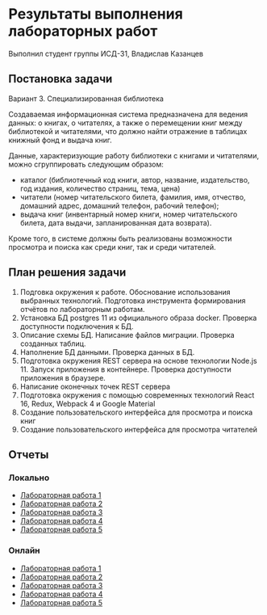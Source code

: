 # Результаты выполнения лабораторных работ
Выполнил студент группы ИСД-31, Владислав Казанцев

## Постановка задачи
Вариант 3. Специализированная библиотека

Создаваемая информационная система предназначена для ведения данных:
о книгах, о читателях, а также о перемещении книг между библиотекой и читателями, что должно найти отражение в таблицах книжный фонд и выдача книг.

Данные, характеризующие работу библиотеки с книгами и читателями, можно сгруппировать следующим образом:
* каталог (библиотечный код книги, автор, название, издательство, год издания, количество страниц, тема, цена)
* читатели (номер читательского билета, фамилия, имя, отчество, домашний адрес, домашний телефон, рабочий телефон);
* выдача книг (инвентарный номер книги, номер читательского билета, дата выдачи, запланированная дата возврата).


Кроме того, в системе должны быть реализованы возможности просмотра и поиска как среди книг, так и среди читателей.


## План решения задачи
1. Подговка окружения к работе. Обоснование использования выбранных технологий. Подготовка инструмента формирования отчётов по лабораторным работам.
2. Установка БД postgres 11 из официального образа docker. Проверка доступности подключения к БД.
3. Описание схемы БД. Написание файлов миграции. Проверка созданных таблиц.
4. Наполнение БД данными. Проверка данных в БД.
5. Подготовка окружения REST сервера на основе технологии Node.js 11. Запуск приложения в контейнере. Проверка доступности приложения в браузере.
6. Написание оконечных точек REST сервера
7. Подготовка окружения с помощью современных технологий React 16, Redux, Webpack 4 и Google Material
8. Создание пользовательского интерфейса для просмотра и поиска книг
9. Создание пользовательского интерфейса для просмотра читателей

## Отчеты
### Локально
* [Лабораторная работа 1](lab1.html)
* [Лабораторная работа 2](lab2.html)
* [Лабораторная работа 3](lab3.html)
* [Лабораторная работа 4](lab4.html)
* [Лабораторная работа 5](lab5.html)

### Онлайн
* [Лабораторная работа 1](https://github.com/specialistvlad/dut-db-organization-and-knowledges/blob/master/results/lab1.md)
* [Лабораторная работа 2](https://github.com/specialistvlad/dut-db-organization-and-knowledges/blob/master/results/lab2.md)
* [Лабораторная работа 3](https://github.com/specialistvlad/dut-db-organization-and-knowledges/blob/master/results/lab3.md)
* [Лабораторная работа 4](https://github.com/specialistvlad/dut-db-organization-and-knowledges/blob/master/results/lab4.md)
* [Лабораторная работа 5](https://github.com/specialistvlad/dut-db-organization-and-knowledges/blob/master/results/lab5.md)
